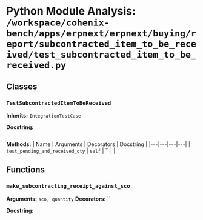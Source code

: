 # Python Module Analysis: `/workspace/cohenix-bench/apps/erpnext/erpnext/buying/report/subcontracted_item_to_be_received/test_subcontracted_item_to_be_received.py`

## Classes

### `TestSubcontractedItemToBeReceived`
**Inherits:** `IntegrationTestCase`


**Docstring:**
```

```

**Methods:**
| Name | Arguments | Decorators | Docstring |
|---|---|---|---|
| `test_pending_and_received_qty` | `self` | `` |  |





## Functions

### `make_subcontracting_receipt_against_sco`
**Arguments:** `sco, quantity`
**Decorators:** ``

**Docstring:**
```

```

